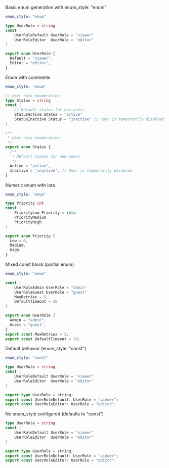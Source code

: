 Basic enum generation with enum_style: "enum"

```yaml
enum_style: "enum"
```

```go
type UserRole = string
const (
    UserRoleDefault UserRole = "viewer"
    UserRoleEditor  UserRole = "editor"
)
```

```ts
export enum UserRole {
  Default = "viewer",
  Editor = "editor",
}
```

Enum with comments

```yaml
enum_style: "enum"
```

```go
// User role enumeration
type Status = string
const (
    // Default status for new users
    StatusActive Status = "active"
    StatusInactive Status = "inactive" // User is temporarily disabled
)
```

```ts
/**
 * User role enumeration
 */
export enum Status {
  /**
   * Default status for new users
   */
  Active = "active",
  Inactive = "inactive", // User is temporarily disabled
}
```

Numeric enum with iota

```yaml
enum_style: "enum"
```

```go
type Priority int
const (
    PriorityLow Priority = iota
    PriorityMedium
    PriorityHigh
)
```

```ts
export enum Priority {
  Low = 0,
  Medium,
  High,
}
```

Mixed const block (partial enum)

```yaml
enum_style: "enum"
```

```go
const (
    UserRoleAdmin UserRole = "admin"
    UserRoleGuest UserRole = "guest"
    MaxRetries = 5
    DefaultTimeout = 30
)
```

```ts
export enum UserRole {
  Admin = "admin",
  Guest = "guest",
}
export const MaxRetries = 5;
export const DefaultTimeout = 30;
```

Default behavior (enum_style: "const")

```yaml
enum_style: "const"
```

```go
type UserRole = string
const (
    UserRoleDefault UserRole = "viewer"
    UserRoleEditor  UserRole = "editor"
)
```

```ts
export type UserRole = string;
export const UserRoleDefault: UserRole = "viewer";
export const UserRoleEditor: UserRole = "editor";
```

No enum_style configured (defaults to "const")

```go
type UserRole = string
const (
    UserRoleDefault UserRole = "viewer"
    UserRoleEditor  UserRole = "editor"
)
```

```ts
export type UserRole = string;
export const UserRoleDefault: UserRole = "viewer";
export const UserRoleEditor: UserRole = "editor";
```
